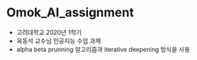 # Omok_AI_assignment

- 고려대학교 2020년 1학기 
- 육동석 교수님 인공지능 수업 과제
- alpha beta prunning 알고리즘과 iterative deepening 방식을 사용
